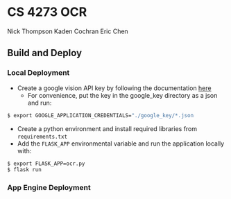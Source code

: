 # CS 4273 OCR
Nick Thompson
Kaden Cochran
Eric Chen

## Build and Deploy

### Local Deployment
- Create a google vision API key by following the documentation [here](https://cloud.google.com/vision/docs/setup)
    - For convenience, put the key in the google_key directory as a json and run:
```bash
$ export GOOGLE_APPLICATION_CREDENTIALS="./google_key/*.json
```
- Create a python environment and install required libraries from `requirements.txt`
- Add the `FLASK_APP` environmental variable and run the application locally with:
```bash
$ export FLASK_APP=ocr.py
$ flask run
```

### App Engine Deployment